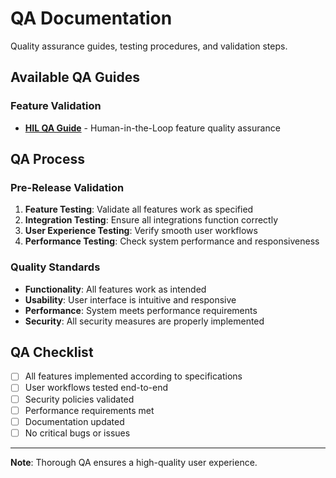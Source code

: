 # QA Documentation

Quality assurance guides, testing procedures, and validation steps.

## Available QA Guides

### Feature Validation
- **[HIL QA Guide](./HIL_QA_Guide.md)** - Human-in-the-Loop feature quality assurance

## QA Process

### Pre-Release Validation
1. **Feature Testing**: Validate all features work as specified
2. **Integration Testing**: Ensure all integrations function correctly
3. **User Experience Testing**: Verify smooth user workflows
4. **Performance Testing**: Check system performance and responsiveness

### Quality Standards
- **Functionality**: All features work as intended
- **Usability**: User interface is intuitive and responsive
- **Performance**: System meets performance requirements
- **Security**: All security measures are properly implemented

## QA Checklist

- [ ] All features implemented according to specifications
- [ ] User workflows tested end-to-end
- [ ] Security policies validated
- [ ] Performance requirements met
- [ ] Documentation updated
- [ ] No critical bugs or issues

---

**Note**: Thorough QA ensures a high-quality user experience.
